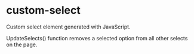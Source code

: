 # custom-select
Custom select element generated with JavaScript.

UpdateSelects() function removes a selected option from all other selects on the page.